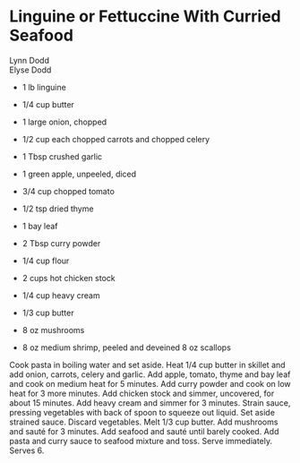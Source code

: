 # Linguine or Fettuccine With Curried Seafood

Lynn Dodd<br/>
Elyse Dodd

- 1 lb linguine
- 1/4 cup butter
- 1 large onion, chopped
- 1/2 cup each chopped carrots and chopped celery
- 1 Tbsp crushed garlic
- 1 green apple, unpeeled, diced
- 3/4 cup chopped tomato
- 1/2 tsp dried thyme
- 1 bay leaf

- 2 Tbsp curry powder
- 1/4 cup flour
- 2 cups hot chicken stock
- 1/4 cup heavy cream
- 1/3 cup butter
- 8 oz mushrooms
- 8 oz medium shrimp, peeled and deveined 8 oz scallops

Cook pasta in boiling water and set aside. Heat 1/4 cup butter in skillet and add onion, carrots, celery and garlic. Add apple, tomato, thyme and bay leaf and cook on medium heat for 5 minutes. Add curry powder and cook on low heat for 3 more minutes. Add chicken stock and simmer, uncovered, for about 15 minutes. Add heavy cream and simmer for 3 minutes. Strain sauce, pressing vegetables with back of spoon to squeeze out liquid. Set aside strained sauce. Discard vegetables. Melt 1/3 cup butter. Add mushrooms and sauté for 3 minutes. Add seafood and sauté until barely cooked. Add pasta and curry sauce to seafood mixture and toss. Serve immediately. Serves 6.